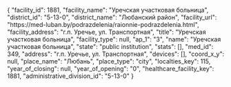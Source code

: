 {
    "facility_id": 1881,
    "facility_name": "Уречская участковая больница",
    "district_id": "5-13-0",
    "district_name": "Любанский район",
    "facility_url": "https:\/\/med-luban.by\/podrazdelenia\/raionnie-podrazdelenia.html",
    "facility_address": "г.п. Уречье, ул. Транспортная",
    "title": "Уречская участковая больница",
    "facility_type": null,
    "ap_1": "3",
    "name": "Уречская участковая больница",
    "state": "public institution",
    "stats": [],
    "med_id": 349,
    "address": "г.п. Уречье, ул. Транспортная",
    "devices": [],
    "coord_x_y": null,
    "place_name": "Любань",
    "place_type": "city",
    "localties_key": 115,
    "year_of_closing": null,
    "year_of_opening": "0",
    "healthcare_facility_key": 1881,
    "administrative_division_id": "5-13-0"
}